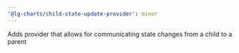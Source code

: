```yaml
---
'@lg-charts/child-state-update-provider': minor
---
```


Adds provider that allows for communicating state changes from a child to a parent
